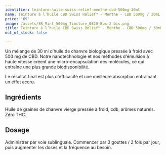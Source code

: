 ```yaml
---
identifier: teinture-huile-swiss-relief-menthe-cbd-500mg-30ml
name: Teinture à l’huile CBD Swiss Relief™ - Menthe - CBD 500mg / 30mL
price: '69'
image: /assets/SR_Mint_500mg_Tincture_0820-Box-2 bis.png
title: Teinture à l’huile CBD Swiss Relief™ - Menthe - CBD 500mg / 30mL
out_of_stock: false

---
```

Un mélange de 30 ml d’huile de chanvre biologique pressée à froid avec 500 mg de CBD. Notre nanotechnologie et nos méthodes d'émulsion à haute vitesse créent une micro-encapsulation des molécules, ce qui entraîne une plus grande biodisponibilité.

<!-- more -->

Le résultat final est plus d'efficacité et une meilleure absorption entraînant un effet accru.

## Ingrédients

Huile de graines de chanvre vierge pressée à froid, cdb, arômes naturels. Zéro THC.

## Dosage

Administrer par voie sublinguale. Commencer par 3 gouttes / 2 fois par jour, puis augmenter les doses et la fréquence au besoin.

